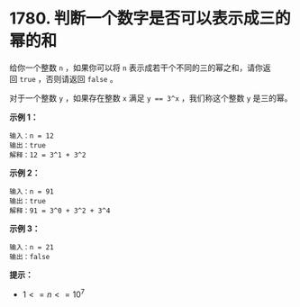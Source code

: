 # 1780. 判断一个数字是否可以表示成三的幂的和

给你一个整数 `n` ，如果你可以将 `n` 表示成若干个不同的三的幂之和，请你返回 `true` ，否则请返回 `false` 。

对于一个整数 `y` ，如果存在整数 `x` 满足 `y == 3^x` ，我们称这个整数 `y` 是三的幂。

**示例 1：**

```()
输入：n = 12
输出：true
解释：12 = 3^1 + 3^2
```

**示例 2：**

```()
输入：n = 91
输出：true
解释：91 = 3^0 + 3^2 + 3^4
```

**示例 3：**

```()
输入：n = 21
输出：false
```

**提示：**

- $1 <= n <= 10^7$
